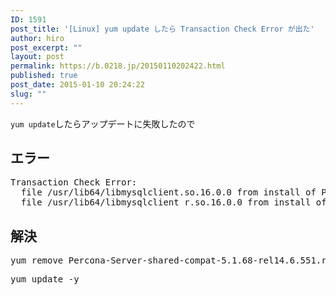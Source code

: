 ```yaml
---
ID: 1591
post_title: '[Linux] yum update したら Transaction Check Error が出た'
author: hiro
post_excerpt: ""
layout: post
permalink: https://b.0218.jp/20150110202422.html
published: true
post_date: 2015-01-10 20:24:22
slug: ""
---
```

<code>yum update</code>したらアップデートに失敗したので
<!--more-->
<h2>エラー</h2>
<pre class="cmd">
Transaction Check Error:
  file /usr/lib64/libmysqlclient.so.16.0.0 from install of Percona-Server-shared-51-5.1.73-rel14.12.624.rhel6.x86_64 conflicts with file from package Percona-Server-shared-compat-5.1.68-rel14.6.551.rhel6.x86_64
  file /usr/lib64/libmysqlclient_r.so.16.0.0 from install of Percona-Server-shared-51-5.1.73-rel14.12.624.rhel6.x86_64 conflicts with file from package Percona-Server-shared-compat-5.1.68-rel14.6.551.rhel6.x86_64
</pre>

<h2>解決</h2>
<pre class="cmd">yum remove Percona-Server-shared-compat-5.1.68-rel14.6.551.rhel6.x86_64</pre>

<pre class="cmd">yum update -y</pre>